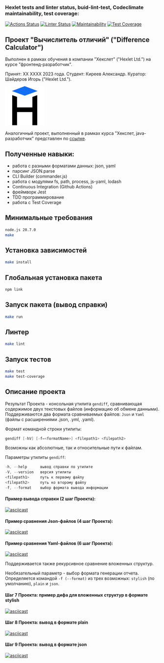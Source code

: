 ### Hexlet tests and linter status, buid-lint-test, Codeclimate maintainability, test coverage:
[![Actions Status](https://github.com/AlexanderKireev/frontend-project-46/actions/workflows/hexlet-check.yml/badge.svg)](https://github.com/AlexanderKireev/frontend-project-46/actions/workflows/hexlet-check.yml)
[![Linter Status](https://github.com/AlexanderKireev/frontend-project-46/actions/workflows/build-lint-test.yml/badge.svg)](https://github.com/AlexanderKireev/frontend-project-46/actions/workflows/build-lint-test.yml)
[![Maintainability](https://api.codeclimate.com/v1/badges/044f572b4e80e1a4da9c/maintainability)](https://codeclimate.com/github/AlexanderKireev/frontend-project-46/maintainability)
[![Test Coverage](https://api.codeclimate.com/v1/badges/044f572b4e80e1a4da9c/test_coverage)](https://codeclimate.com/github/AlexanderKireev/frontend-project-46/test_coverage)

## Проект "Вычислитель отличий" ("Difference Calculator")
Выполнен в рамках обучения в компании "Хекслет" ("Hexlet Ltd.") на курсе "фронтенд-разработчик".

Принят: XX XXXX 2023 года. Студент: Киреев Александр. Куратор: Шайдеров Игорь ("Hexlet Ltd.").

[![Hexlet Ltd. logo](https://raw.githubusercontent.com/Hexlet/assets/master/images/hexlet_logo128.png)](https://ru.hexlet.io/pages/about?utm_source=github&utm_medium=link&utm_campaign=java-package)

Аналогичный проект, выполненный в рамках курса "Хекслет, java-разработчик" представлен по [ссылке](https://github.com/AlexanderKireev/java-project-71).

## Полученные навыки:

- работа с разными форматами данных: json, yaml
- парсинг JSON.parse
- CLI Builder (commander.js)
- работа с модулями fs, path, process, js-yaml, lodash
- Continuous Integration (Github Actions)
- фреймворк Jest
- TDD программирование
- работа с Test Coverage

## Минимальные требования
```sh
node.js 20.7.0
make
```
<!-- ## Установка проекта
```sh
npm install @hexlet/code
``` -->
## Установка зависимостей
```sh
make install
```
## Глобальная установка пакета
```sh
npm link
```
## Запуск пакета (вывод справки)
```sh
make run
```
## Линтер
```sh
make lint
```
## Запуск тестов
```sh
make test
make test-coverage
```
## Описание проекта
Результат Проекта - консольная утилита `gendiff`, сравнивающая содержимое двух текстовых файлов (информацию об обмене данными). Поддерживаются два формата сравниваемых файлов: `Json` и `Yaml` (файлы с расширениями .json, .yml, .yaml).

Формат командной строки утилиты:
```java
gendiff [-hV] [-f=<formatName>] <filepath1> <filepath2>
```

Возможны как абсолютные, так и относительные пути к файлам. 

Параметры утилиты `gendiff`: 
```java
-h, --help      вывод справки по утилите
-V, --version   версия утилиты 
<filepath1>     путь к первому файлу     
<filepath2>     путь ко второму файлу
-f, --format    выбор формата вывода информации
```
#### Пример вывода справки (2 шаг Проекта):
[![asciicast](https://asciinema.org/a/620267.svg)](https://asciinema.org/a/620267)

#### Пример сравнения Json-файлов (4 шаг Проекта):
[![asciicast](https://asciinema.org/a/620271.svg)](https://asciinema.org/a/620271)

#### Пример сравнения Yaml-файлов (6 шаг Проекта):
[![asciicast](https://asciinema.org/a/620269.svg)](https://asciinema.org/a/620269)

Поддерживается также рекурсивное сравнение вложенных структур.

Необязательный параметр - выбор формата генерации отчета. Определяется командой `-f (--format)` из трех возможных: `stylish` (по умолчанию), `plain` и `json`.
#### Шаг 7 Проекта: пример дифа для вложенных структур в формате stylish
[![asciicast](https://asciinema.org/a/620285.svg)](https://asciinema.org/a/620285)

#### Шаг 8 Проекта: вывод в формате plain
[![asciicast](https://asciinema.org/a/620275.svg)](https://asciinema.org/a/620275)

#### Шаг 9 Проекта: вывод в формате json
[![asciicast](https://asciinema.org/a/620277.svg)](https://asciinema.org/a/620277)
